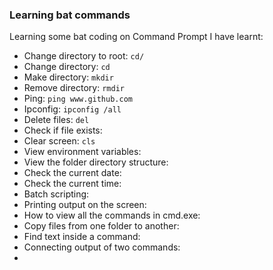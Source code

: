 ### Learning bat commands
Learning some bat coding on Command Prompt
I have learnt:

* Change directory to root: `cd/`
* Change directory: `cd `
* Make directory: `mkdir`
* Remove directory: `rmdir`
* Ping: `ping www.github.com`
* Ipconfig: `ipconfig /all`
* Delete files: `del`
* Check if file exists: 
* Clear screen: `cls`
* View environment variables:
* View the folder directory structure:
* Check the current date:
* Check the current time:
* Batch scripting:
* Printing output on the screen:
* How to view all the commands in cmd.exe:
* Copy files from one folder to another: 
* Find text inside a command:
* Connecting output of two commands:
* 


